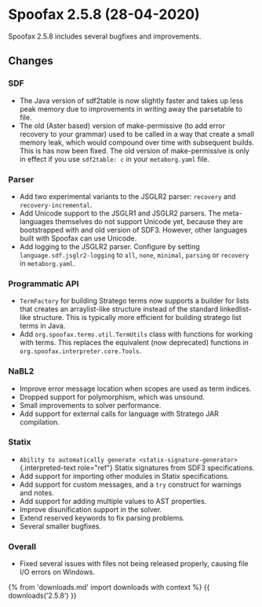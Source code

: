 # Spoofax 2.5.8 (28-04-2020)

Spoofax 2.5.8 includes several bugfixes and improvements.

## Changes

### SDF

-   The Java version of sdf2table is now slightly faster and takes up
    less peak memory due to improvements in writing away the parsetable
    to file.
-   The old (Aster based) version of make-permissive (to add error
    recovery to your grammar) used to be called in a way that create a
    small memory leak, which would compound over time with subsequent
    builds. This is has now been fixed. The old version of
    make-permissive is only in effect if you use `sdf2table: c` in your
    `metaborg.yaml` file.

### Parser

-   Add two experimental variants to the JSGLR2 parser: `recovery` and
    `recovery-incremental`.
-   Add Unicode support to the JSGLR1 and JSGLR2 parsers. The
    meta-languages themselves do not support Unicode yet, because they
    are bootstrapped with and old version of SDF3. However, other
    languages built with Spoofax can use Unicode.
-   Add logging to the JSGLR2 parser. Configure by setting
    `language.sdf.jsglr2-logging` to `all`, `none`, `minimal`, `parsing`
    or `recovery` in `metaborg.yaml`.

### Programmatic API

-   `TermFactory` for building Stratego terms now supports a builder for
    lists that creates an arraylist-like structure instead of the
    standard linkedlist-like structure. This is typically more efficient
    for building stratego list terms in Java.
-   Add `org.spoofax.terms.util.TermUtils` class with functions for
    working with terms. This replaces the equivalent (now deprecated)
    functions in `org.spoofax.interpreter.core.Tools`.

### NaBL2

-   Improve error message location when scopes are used as term indices.
-   Dropped support for polymorphism, which was unsound.
-   Small improvements to solver performance.
-   Add support for external calls for language with Stratego JAR
    compilation.

### Statix

-   `Ability to automatically generate <statix-signature-generator>`{.interpreted-text
    role="ref"} Statix signatures from SDF3 specifications.
-   Add support for importing other modules in Statix specifications.
-   Add support for custom messages, and a `try` construct for warnings
    and notes.
-   Add support for adding multiple values to AST properties.
-   Improve disunification support in the solver.
-   Extend reserved keywords to fix parsing problems.
-   Several smaller bugfixes.

### Overall

-   Fixed several issues with files not being released properly, causing
    file I/O errors on Windows.

{% from 'downloads.md' import downloads with context %}
{{ downloads('2.5.8') }}
